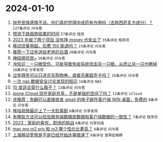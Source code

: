 # 2024-01-10

1. [抛开民族感情不谈，你们真的觉得中成药有作用吗（去除西药复方成分）？](https://www.v2ex.com/t/1007368) `127条评论` `问与答`
1. [预测下跌趋势结束的时间](https://www.v2ex.com/t/1007350) `57条评论` `投资`
1. [2023 年做了两个项目 没有挣 money 也失业了](https://www.v2ex.com/t/1007354) `35条评论` `程序员`
1. [移动流量用超，扣费 150 能退吗？](https://www.v2ex.com/t/1007372) `23条评论` `问与答`
1. [推荐一下过年送给老爸的白酒](https://www.v2ex.com/t/1007379) `20条评论` `问与答`
1. [神经病扰民~](https://www.v2ex.com/t/1007364) `16条评论` `问与答`
1. [冷知识：一只眼受伤，可能导致免疫系统攻击另一只眼，从而让另一只也瞎掉](https://www.v2ex.com/t/1007348) `16条评论` `分享发现`
1. [过年拜年可以只送京东购物券，或者苏果超市卡吗？](https://www.v2ex.com/t/1007357) `15条评论` `问与答`
1. [一次 nas 数据安全讨论发现的知识](https://www.v2ex.com/t/1007363) `14条评论` `NAS`
1. [10 度适合穿什么鞋子？](https://www.v2ex.com/t/1007351) `13条评论` `问与答`
1. [ipone iCloud 现在家庭共享，不是单独的空间了吗？](https://www.v2ex.com/t/1007353) `11条评论` `iCloud`
1. [求推荐：免翻可以直接收发 gmail 的电子邮件客户端 WIN 桌面，免费的](https://www.v2ex.com/t/1007360) `8条评论` `问与答`
1. [咪咕视频最近上了一大批美剧](https://www.v2ex.com/t/1007358) `8条评论` `分享发现`
1. [有哪些方法可以检验服务端数据库数据和客户端数据的一致性？](https://www.v2ex.com/t/1007381) `7条评论` `程序员`
1. [2023：家庭的喜悦，职场的挑战](https://www.v2ex.com/t/1007377) `6条评论` `分享创造`
1. [mac pro m2 pro 和 m3 哪个性价比更高？](https://www.v2ex.com/t/1007373) `6条评论` `问与答`
1. [上海移动宽带是不是已经开始达量限速了](https://www.v2ex.com/t/1007362) `6条评论` `宽带症候群`

